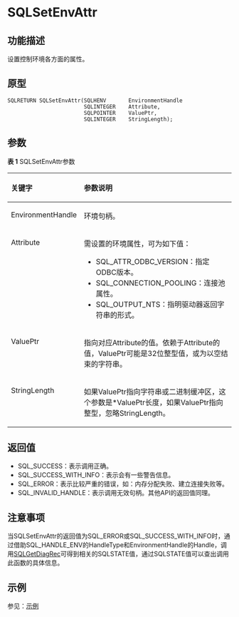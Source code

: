 # SQLSetEnvAttr

## 功能描述<a name="zh-cn_topic_0238272902_zh-cn_topic_0237120432_zh-cn_topic_0059778852_s93fc7574cf154704b8cff271a57b9601"></a>

设置控制环境各方面的属性。

## 原型<a name="zh-cn_topic_0238272902_zh-cn_topic_0237120432_zh-cn_topic_0059778852_sfbbc7fe8e3e34b51af9d3a43dab859fc"></a>

```
SQLRETURN SQLSetEnvAttr(SQLHENV       EnvironmentHandle
                        SQLINTEGER    Attribute,    
                        SQLPOINTER    ValuePtr,     
                        SQLINTEGER    StringLength);
```

## 参数<a name="zh-cn_topic_0238272902_zh-cn_topic_0237120432_zh-cn_topic_0059778852_s1c9b27937d964eaba00ae77fe1cd2c71"></a>

**表 1**  SQLSetEnvAttr参数

<a name="zh-cn_topic_0238272902_zh-cn_topic_0237120432_zh-cn_topic_0059778852_t82b61d38241342ffa2c83b3e50393841"></a>
<table><thead align="left"><tr id="zh-cn_topic_0238272902_zh-cn_topic_0237120432_zh-cn_topic_0059778852_r3ec068cec36347ccb83a7f18cf131215"><th class="cellrowborder" valign="top" width="23.27%" id="mcps1.2.3.1.1"><p id="zh-cn_topic_0238272902_zh-cn_topic_0237120432_zh-cn_topic_0059778852_a44a45da69b324aa4b5c1187191ec5c77"><a name="zh-cn_topic_0238272902_zh-cn_topic_0237120432_zh-cn_topic_0059778852_a44a45da69b324aa4b5c1187191ec5c77"></a><a name="zh-cn_topic_0238272902_zh-cn_topic_0237120432_zh-cn_topic_0059778852_a44a45da69b324aa4b5c1187191ec5c77"></a><strong id="zh-cn_topic_0238272902_zh-cn_topic_0237120432_zh-cn_topic_0059778852_a78fd62134c834d6ab90eace249f90f74"><a name="zh-cn_topic_0238272902_zh-cn_topic_0237120432_zh-cn_topic_0059778852_a78fd62134c834d6ab90eace249f90f74"></a><a name="zh-cn_topic_0238272902_zh-cn_topic_0237120432_zh-cn_topic_0059778852_a78fd62134c834d6ab90eace249f90f74"></a>关键字</strong></p>
</th>
<th class="cellrowborder" valign="top" width="76.73%" id="mcps1.2.3.1.2"><p id="zh-cn_topic_0238272902_zh-cn_topic_0237120432_zh-cn_topic_0059778852_aee2bc08a3b8f47bf81fb032ef089ba6d"><a name="zh-cn_topic_0238272902_zh-cn_topic_0237120432_zh-cn_topic_0059778852_aee2bc08a3b8f47bf81fb032ef089ba6d"></a><a name="zh-cn_topic_0238272902_zh-cn_topic_0237120432_zh-cn_topic_0059778852_aee2bc08a3b8f47bf81fb032ef089ba6d"></a><strong id="zh-cn_topic_0238272902_zh-cn_topic_0237120432_zh-cn_topic_0059778852_a51048b44452847fabe05c8633f0220cf"><a name="zh-cn_topic_0238272902_zh-cn_topic_0237120432_zh-cn_topic_0059778852_a51048b44452847fabe05c8633f0220cf"></a><a name="zh-cn_topic_0238272902_zh-cn_topic_0237120432_zh-cn_topic_0059778852_a51048b44452847fabe05c8633f0220cf"></a>参数说明</strong></p>
</th>
</tr>
</thead>
<tbody><tr id="zh-cn_topic_0238272902_zh-cn_topic_0237120432_zh-cn_topic_0059778852_r89c7807f135840058d4a248137b3ca08"><td class="cellrowborder" valign="top" width="23.27%" headers="mcps1.2.3.1.1 "><p id="zh-cn_topic_0238272902_zh-cn_topic_0237120432_zh-cn_topic_0059778852_a5b881394ab5445c89e8b7a9cf6d8c93a"><a name="zh-cn_topic_0238272902_zh-cn_topic_0237120432_zh-cn_topic_0059778852_a5b881394ab5445c89e8b7a9cf6d8c93a"></a><a name="zh-cn_topic_0238272902_zh-cn_topic_0237120432_zh-cn_topic_0059778852_a5b881394ab5445c89e8b7a9cf6d8c93a"></a>EnvironmentHandle</p>
</td>
<td class="cellrowborder" valign="top" width="76.73%" headers="mcps1.2.3.1.2 "><p id="zh-cn_topic_0238272902_zh-cn_topic_0237120432_zh-cn_topic_0059778852_ae9e04af441044a6581179c8dac3884f3"><a name="zh-cn_topic_0238272902_zh-cn_topic_0237120432_zh-cn_topic_0059778852_ae9e04af441044a6581179c8dac3884f3"></a><a name="zh-cn_topic_0238272902_zh-cn_topic_0237120432_zh-cn_topic_0059778852_ae9e04af441044a6581179c8dac3884f3"></a>环境句柄。</p>
</td>
</tr>
<tr id="zh-cn_topic_0238272902_zh-cn_topic_0237120432_zh-cn_topic_0059778852_r2088b45aa8374f988b5b381a7e85ae5b"><td class="cellrowborder" valign="top" width="23.27%" headers="mcps1.2.3.1.1 "><p id="zh-cn_topic_0238272902_zh-cn_topic_0237120432_zh-cn_topic_0059778852_ace1e0a1bd94f482798c38666d51a57a7"><a name="zh-cn_topic_0238272902_zh-cn_topic_0237120432_zh-cn_topic_0059778852_ace1e0a1bd94f482798c38666d51a57a7"></a><a name="zh-cn_topic_0238272902_zh-cn_topic_0237120432_zh-cn_topic_0059778852_ace1e0a1bd94f482798c38666d51a57a7"></a>Attribute</p>
</td>
<td class="cellrowborder" valign="top" width="76.73%" headers="mcps1.2.3.1.2 "><p id="zh-cn_topic_0238272902_zh-cn_topic_0237120432_zh-cn_topic_0059778852_a5713dfef98384960a3106a2b7c9aa751"><a name="zh-cn_topic_0238272902_zh-cn_topic_0237120432_zh-cn_topic_0059778852_a5713dfef98384960a3106a2b7c9aa751"></a><a name="zh-cn_topic_0238272902_zh-cn_topic_0237120432_zh-cn_topic_0059778852_a5713dfef98384960a3106a2b7c9aa751"></a>需设置的环境属性，可为如下值：</p>
<a name="zh-cn_topic_0238272902_zh-cn_topic_0237120432_zh-cn_topic_0059778852_uefc416b07b1941be81ff69fc135a3a7f"></a><a name="zh-cn_topic_0238272902_zh-cn_topic_0237120432_zh-cn_topic_0059778852_uefc416b07b1941be81ff69fc135a3a7f"></a><ul id="zh-cn_topic_0238272902_zh-cn_topic_0237120432_zh-cn_topic_0059778852_uefc416b07b1941be81ff69fc135a3a7f"><li>SQL_ATTR_ODBC_VERSION：指定ODBC版本。</li><li>SQL_CONNECTION_POOLING：连接池属性。</li><li>SQL_OUTPUT_NTS：指明驱动器返回字符串的形式。</li></ul>
</td>
</tr>
<tr id="zh-cn_topic_0238272902_zh-cn_topic_0237120432_zh-cn_topic_0059778852_re3c53307a0b8488f86edbf902499dcd5"><td class="cellrowborder" valign="top" width="23.27%" headers="mcps1.2.3.1.1 "><p id="zh-cn_topic_0238272902_zh-cn_topic_0237120432_zh-cn_topic_0059778852_afaeaa8d63c164853a2b3aee69d5c4dda"><a name="zh-cn_topic_0238272902_zh-cn_topic_0237120432_zh-cn_topic_0059778852_afaeaa8d63c164853a2b3aee69d5c4dda"></a><a name="zh-cn_topic_0238272902_zh-cn_topic_0237120432_zh-cn_topic_0059778852_afaeaa8d63c164853a2b3aee69d5c4dda"></a>ValuePtr</p>
</td>
<td class="cellrowborder" valign="top" width="76.73%" headers="mcps1.2.3.1.2 "><p id="zh-cn_topic_0238272902_zh-cn_topic_0237120432_zh-cn_topic_0059778852_af32d5845d0bc4860ae768bce9257560e"><a name="zh-cn_topic_0238272902_zh-cn_topic_0237120432_zh-cn_topic_0059778852_af32d5845d0bc4860ae768bce9257560e"></a><a name="zh-cn_topic_0238272902_zh-cn_topic_0237120432_zh-cn_topic_0059778852_af32d5845d0bc4860ae768bce9257560e"></a>指向对应Attribute的值。依赖于Attribute的值，ValuePtr可能是32位整型值，或为以空结束的字符串。</p>
</td>
</tr>
<tr id="zh-cn_topic_0238272902_zh-cn_topic_0237120432_zh-cn_topic_0059778852_rc78d71a78a944585b1a9275d30efa604"><td class="cellrowborder" valign="top" width="23.27%" headers="mcps1.2.3.1.1 "><p id="zh-cn_topic_0238272902_zh-cn_topic_0237120432_zh-cn_topic_0059778852_a3b5e927cb76544a6b2b78ab3c7fcccd7"><a name="zh-cn_topic_0238272902_zh-cn_topic_0237120432_zh-cn_topic_0059778852_a3b5e927cb76544a6b2b78ab3c7fcccd7"></a><a name="zh-cn_topic_0238272902_zh-cn_topic_0237120432_zh-cn_topic_0059778852_a3b5e927cb76544a6b2b78ab3c7fcccd7"></a>StringLength</p>
</td>
<td class="cellrowborder" valign="top" width="76.73%" headers="mcps1.2.3.1.2 "><p id="zh-cn_topic_0238272902_zh-cn_topic_0237120432_zh-cn_topic_0059778852_a99d1997f52594ef2b2b236b459350ccd"><a name="zh-cn_topic_0238272902_zh-cn_topic_0237120432_zh-cn_topic_0059778852_a99d1997f52594ef2b2b236b459350ccd"></a><a name="zh-cn_topic_0238272902_zh-cn_topic_0237120432_zh-cn_topic_0059778852_a99d1997f52594ef2b2b236b459350ccd"></a>如果ValuePtr指向字符串或二进制缓冲区，这个参数是*ValuePtr长度，如果ValuePtr指向整型，忽略StringLength。</p>
</td>
</tr>
</tbody>
</table>

## 返回值<a name="zh-cn_topic_0238272902_zh-cn_topic_0237120432_zh-cn_topic_0059778852_sd43c3bb519574fb68eae3b53fb1b652f"></a>

-   SQL\_SUCCESS：表示调用正确。
-   SQL\_SUCCESS\_WITH\_INFO：表示会有一些警告信息。
-   SQL\_ERROR：表示比较严重的错误，如：内存分配失败、建立连接失败等。
-   SQL\_INVALID\_HANDLE：表示调用无效句柄。其他API的返回值同理。

## 注意事项<a name="zh-cn_topic_0238272902_zh-cn_topic_0237120432_zh-cn_topic_0059778852_s3f23b16e09954cc0b1f5bdb1063fee16"></a>

当SQLSetEnvAttr的返回值为SQL\_ERROR或SQL\_SUCCESS\_WITH\_INFO时，通过借助SQL\_HANDLE\_ENV的HandleType和EnvironmentHandle的Handle，调用[SQLGetDiagRec](SQLGetDiagRec.md)可得到相关的SQLSTATE值，通过SQLSTATE值可以查出调用此函数的具体信息。

## 示例<a name="zh-cn_topic_0238272902_zh-cn_topic_0237120432_zh-cn_topic_0059778852_s54d045c03fcc414bab03c37ea6e4da08"></a>

参见：[示例](示例-2.md)

